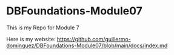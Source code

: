 # DBFoundations-Module07

This is my Repo for Module 7

Here is my website: https://github.com/guillermo-dominguez/DBFoundations-Module07/blob/main/docs/index.md
